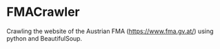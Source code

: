 # FMACrawler
Crawling the website of the Austrian FMA (https://www.fma.gv.at/) using python and BeautifulSoup.
